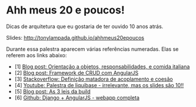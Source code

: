 # Ahh meus 20 e poucos!
Dicas de arquitetura que eu gostaria de ter ouvido 10 anos atrás.

Slides: http://tonylampada.github.io/ahhmeus20epoucos

Durante essa palestra aparecem várias referências numeradas.
Elas se referem aos links abaixo:

* [1] [Blog post: Orientação a objetos, responsabilidades, e comida italiana](https://dicasdolampada.wordpress.com/2015/06/08/sobre-orientacao-a-objeto-responsabilidades-e-comida-italiana/)
* [2] [Blog post: Framework de CRUD com AngularJS](https://dicasdolampada.wordpress.com/2015/06/09/faca-voce-mesmo-mini-crud-com-angularjs/)
* [3] [Stackoverflow: Definição matadora de acoplamento e coesão](http://stackoverflow.com/questions/39946/coupling-and-cohesion)
* [4] [Youtube: Palestra de liquibase - irrelevante, mas os slides são 10!!](https://www.youtube.com/watch?v=hz_2F4Yept8)
* [5] [Blog post: As 3 leis da build](https://dicasdolampada.wordpress.com/2015/03/05/as-3-leis-da-build/)
* [6] [Github: Django + AngularJS - webapp completa](https://github.com/tonylampada/djangular3)
